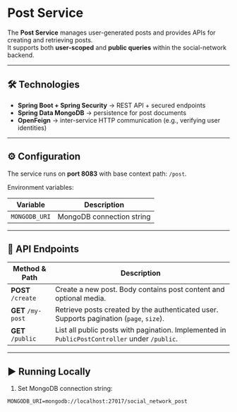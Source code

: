 # Post Service

The **Post Service** manages user-generated posts and provides APIs for creating and retrieving posts.  
It supports both **user-scoped** and **public queries** within the social-network backend.

---

## 🛠 Technologies

- **Spring Boot + Spring Security** → REST API + secured endpoints  
- **Spring Data MongoDB** → persistence for post documents  
- **OpenFeign** → inter-service HTTP communication (e.g., verifying user identities)  

---

## ⚙️ Configuration

The service runs on **port 8083** with base context path: `/post`.

Environment variables:

| Variable       | Description                       |
|----------------|-----------------------------------|
| `MONGODB_URI`  | MongoDB connection string         |

---

## 📡 API Endpoints

| Method & Path            | Description                                                                 |
|---------------------------|-----------------------------------------------------------------------------|
| **POST** `/create`        | Create a new post. Body contains post content and optional media.           |
| **GET** `/my-post`        | Retrieve posts created by the authenticated user. Supports pagination (`page`, `size`). |
| **GET** `/public`         | List all public posts with pagination. Implemented in `PublicPostController` under `/public`. |

---

## ▶️ Running Locally

1. Set MongoDB connection string:

```env
MONGODB_URI=mongodb://localhost:27017/social_network_post
